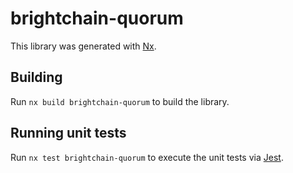 # brightchain-quorum

This library was generated with [Nx](https://nx.dev).

## Building

Run `nx build brightchain-quorum` to build the library.

## Running unit tests

Run `nx test brightchain-quorum` to execute the unit tests via [Jest](https://jestjs.io).
